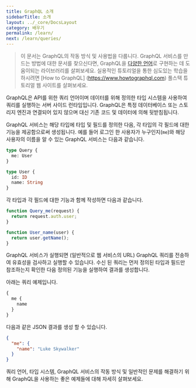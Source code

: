 ```yaml
---
title: GraphQL 소개
sidebarTitle: 소개
layout: ../_core/DocsLayout
category: 배우기
permalink: /learn/
next: /learn/queries/
---
```


> 이 문서는 GraphQL의 작동 방식 및 사용법을 다룹니다. GraphQL 서비스를 만드는 방법에 대한 문서를 찾으신다면, GraphQL을 [다양한 언어](/code/)로 구현하는 데 도움이되는 라이브러리를 살펴보세요. 실용적인 튜토리얼을 통한 심도있는 학습을 하시려면 [How to GraphQL] (https://www.howtographql.com) 풀스택 튜토리얼 웹 사이트를 살펴보세요.

GraphQL은 API를 위한 쿼리 언어이며 데이터를 위해 정의한 타입 시스템을 사용하여 쿼리를 실행하는 서버 사이드 런타임입니다. GraphQL은 특정 데이터베이스 또는 스토리지 엔진과 연결되어 있지 않으며 대신 기존 코드 및 데이터에 의해 뒷받침됩니다.

GraphQL 서비스는 해당 타입에 타입 및 필드를 정의한 다음, 각 타입의 각 필드에 대한 기능을 제공함으로써 생성됩니다. 예를 들어 로그인 한 사용자가 누구인지(`me`)와 해당 사용자의 이름을 알 수 있는 GraphQL 서비스는 다음과 같습니다.

```graphql
type Query {
  me: User
}

type User {
  id: ID
  name: String
}
```

각 타입과 각 필드에 대한 기능과 함께 작성하면 다음과 같습니다.

```js
function Query_me(request) {
  return request.auth.user;
}

function User_name(user) {
  return user.getName();
}
```

GraphQL 서비스가 실행되면 (일반적으로 웹 서비스의 URL) GraphQL 쿼리를 전송하여 유효성을 검사하고 실행할 수 있습니다. 수신 된 쿼리는 먼저 정의된 타입과 필드만 참조하는지 확인한 다음 정의된 기능을 실행하여 결과를 생성합니다.

아래는 쿼리 예제입니다.

```graphql
{
  me {
    name
  }
}
```

다음과 같은 JSON 결과를 생성 할 수 있습니다.

```json
{
  "me": {
    "name": "Luke Skywalker"
  }
}
```

쿼리 언어, 타입 시스템, GraphQL 서비스의 작동 방식 및 일반적인 문제를 해결하기 위해 GraphQL을 사용하는 좋은 예제들에 대해 자세히 살펴보세요.